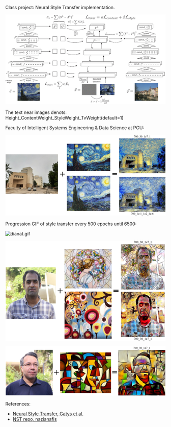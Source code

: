 Class project: Neural Style Transfer implementation.

![model.jpg](https://github.com/salehrayan/Neural_networks_class_and_project/blob/main/Neural%20style%20transfer%20project/Figures/model_11zon.jpg)

The text near images denots: Height_ContentWeight_StyleWeight_TvWeight(default=1)

Faculty of Intelligent Systems Engineering & Data Science at PGU:

![faculty_2.jpg](https://github.com/salehrayan/Neural_networks_class_and_project/blob/main/Neural%20style%20transfer%20project/Figures/faculty_2_11zon.jpg)

Progression GIF of style transfer every 500 epochs until 6500:

![dianat.gif](https://github.com/salehrayan/Neural_networks_class_and_project/blob/main/Neural%20style%20transfer%20project/Figures/New%20Microsoft%20PowerPoint%20Presentation.gif)


![ghimat.jpg](https://github.com/salehrayan/Neural_networks_class_and_project/blob/main/Neural%20style%20transfer%20project/Figures/ghimat_11zon.jpg)


![ahmad.jpg](https://github.com/salehrayan/Neural_networks_class_and_project/blob/main/Neural%20style%20transfer%20project/Figures/ahmad_11zon.jpg)



References:
- [Neural Style Transfer, Gatys et al.](http://openaccess.thecvf.com/content_cvpr_2016/html/Gatys_Image_Style_Transfer_CVPR_2016_paper.html)
- [NST repo, nazianafis](https://github.com/nazianafis/Neural-Style-Transfer/tree/main)
